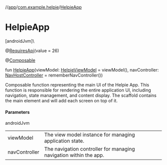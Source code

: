 //[app](../../index.md)/[com.example.helpie](index.md)/[HelpieApp](-helpie-app.md)

# HelpieApp

[androidJvm]\

@[RequiresApi](https://developer.android.com/reference/kotlin/androidx/annotation/RequiresApi.html)(value = 26)

@[Composable](https://developer.android.com/reference/kotlin/androidx/compose/runtime/Composable.html)

fun [HelpieApp](-helpie-app.md)(viewModel: [HelpieViewModel](../com.example.helpie.ui/-helpie-view-model/index.md) = viewModel(), navController: [NavHostController](https://developer.android.com/reference/kotlin/androidx/navigation/NavHostController.html) = rememberNavController())

Composable function representing the main UI of the Helpie App. This function is responsible for rendering the entire application UI, including navigation, state management, and content display. The scaffold contains the main element and will add each screen on top of it.

#### Parameters

androidJvm

| | |
|---|---|
| viewModel | The view model instance for managing application state. |
| navController | The navigation controller for managing navigation within the app. |
